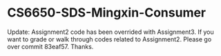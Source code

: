 # CS6650-SDS-Mingxin-Consumer

Update: Assignment2 code has been overrided with Assignment3. If you want to grade or walk through codes related to Assignment2. Please go over commit 83eaf57. Thanks.
